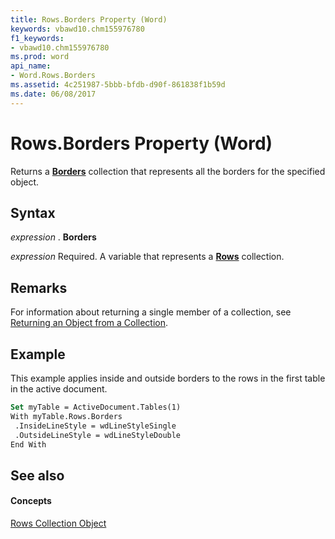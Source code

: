 ```yaml
---
title: Rows.Borders Property (Word)
keywords: vbawd10.chm155976780
f1_keywords:
- vbawd10.chm155976780
ms.prod: word
api_name:
- Word.Rows.Borders
ms.assetid: 4c251987-5bbb-bfdb-d90f-861838f1b59d
ms.date: 06/08/2017
---
```



# Rows.Borders Property (Word)

Returns a  **[Borders](Word.borders.md)** collection that represents all the borders for the specified object.


## Syntax

 _expression_ . **Borders**

 _expression_ Required. A variable that represents a **[Rows](Word.rows.md)** collection.


## Remarks

For information about returning a single member of a collection, see [Returning an Object from a Collection](http://msdn.microsoft.com/library/28f76384-f495-9640-a7c8-10ada3fac727%28Office.15%29.aspx).




## Example

This example applies inside and outside borders to the rows in the first table in the active document.


```vb
Set myTable = ActiveDocument.Tables(1) 
With myTable.Rows.Borders 
 .InsideLineStyle = wdLineStyleSingle 
 .OutsideLineStyle = wdLineStyleDouble 
End With
```


## See also


#### Concepts


[Rows Collection Object](Word.rows.md)

